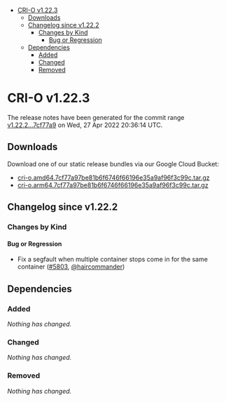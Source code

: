- [CRI-O v1.22.3](#cri-o-v1223)
  - [Downloads](#downloads)
  - [Changelog since v1.22.2](#changelog-since-v1222)
    - [Changes by Kind](#changes-by-kind)
      - [Bug or Regression](#bug-or-regression)
  - [Dependencies](#dependencies)
    - [Added](#added)
    - [Changed](#changed)
    - [Removed](#removed)

# CRI-O v1.22.3

The release notes have been generated for the commit range
[v1.22.2...7cf77a9](https://github.com/cri-o/cri-o/compare/v1.22.2...7cf77a97be81b6f6746f66196e35a9af96f3c99c) on Wed, 27 Apr 2022 20:36:14 UTC.

## Downloads

Download one of our static release bundles via our Google Cloud Bucket:

- [cri-o.amd64.7cf77a97be81b6f6746f66196e35a9af96f3c99c.tar.gz](https://storage.googleapis.com/cri-o/artifacts/cri-o.amd64.7cf77a97be81b6f6746f66196e35a9af96f3c99c.tar.gz)
- [cri-o.arm64.7cf77a97be81b6f6746f66196e35a9af96f3c99c.tar.gz](https://storage.googleapis.com/cri-o/artifacts/cri-o.arm64.7cf77a97be81b6f6746f66196e35a9af96f3c99c.tar.gz)

## Changelog since v1.22.2

### Changes by Kind

#### Bug or Regression
 - Fix a segfault when multiple container stops come in for the same container ([#5803](https://github.com/cri-o/cri-o/pull/5803), [@haircommander](https://github.com/haircommander))

## Dependencies

### Added
_Nothing has changed._

### Changed
_Nothing has changed._

### Removed
_Nothing has changed._
